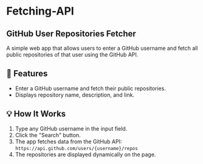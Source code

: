 # Fetching-API
## GitHub User Repositories Fetcher

A simple web app that allows users to enter a GitHub username and fetch all public repositories of that user using the GitHub API.

## 🚀 Features
- Enter a GitHub username and fetch their public repositories.
- Displays repository name, description, and link.

## 💡 How It Works
1. Type any GitHub username in the input field.
2. Click the "Search" button.
3. The app fetches data from the GitHub API:  
   `https://api.github.com/users/{username}/repos`
4. The repositories are displayed dynamically on the page.



